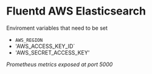 # Fluentd AWS Elasticsearch 

Enviroment variables that need to be set 
  * `AWS_REGION` 
  * 'AWS_ACCESS_KEY_ID`
  * 'AWS_SECRET_ACCESS_KEY'

_Prometheus metrics exposed at port 5000_
